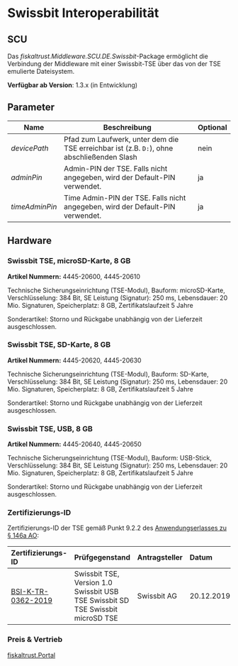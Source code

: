 # Swissbit Interoperabilität

## SCU

Das _fiskaltrust.Middleware.SCU.DE.Swissbit_-Package ermöglicht die Verbindung der Middleware mit einer Swissbit-TSE über das von der TSE emulierte Dateisystem.

**Verfügbar ab Version**: 1.3.x (in Entwicklung)

## Parameter

| Name | Beschreibung | Optional |
| ---- | ------------ |--------- |
| _devicePath_ | Pfad zum Laufwerk, unter dem die TSE erreichbar ist (z.B. `D:`), ohne abschließenden Slash | nein |
| _adminPin_ | Admin-PIN der TSE. Falls nicht angegeben, wird der Default-PIN verwendet. | ja |
| _timeAdminPin_ | Time Admin-PIN der TSE. Falls nicht angegeben, wird der Default-PIN verwendet. | ja |


## Hardware

### Swissbit TSE, microSD-Karte, 8 GB

**Artikel Nummern:** 4445-20600, 4445-20610

Technische Sicherungseinrichtung (TSE-Modul), Bauform: microSD-Karte, Verschlüsselung: 384 Bit, SE Leistung (Signatur): 250 ms, Lebensdauer: 20 Mio. Signaturen, Speicherplatz: 8 GB, Zertifikatslaufzeit 5 Jahre

Sonderartikel: Storno und Rückgabe unabhängig von der Lieferzeit ausgeschlossen.



### Swissbit TSE, SD-Karte, 8 GB

**Artikel Nummern:** 4445-20620, 4445-20630

Technische Sicherungseinrichtung (TSE-Modul), Bauform: SD-Karte, Verschlüsselung: 384 Bit, SE Leistung (Signatur): 250 ms, Lebensdauer: 20 Mio. Signaturen, Speicherplatz: 8 GB, Zertifikatslaufzeit 5 Jahre

Sonderartikel: Storno und Rückgabe unabhängig von der Lieferzeit ausgeschlossen.



### Swissbit TSE, USB, 8 GB

**Artikel Nummern:** 4445-20640, 4445-20650

Technische Sicherungseinrichtung (TSE-Modul), Bauform: USB-Stick, Verschlüsselung: 384 Bit, SE Leistung (Signatur): 250 ms, Lebensdauer: 20 Mio. Signaturen, Speicherplatz: 8 GB, Zertifikatslaufzeit 5 Jahre

Sonderartikel: Storno und Rückgabe unabhängig von der Lieferzeit ausgeschlossen.

### Zertifizierungs-ID

Zertifizierungs-ID der TSE gemäß Punkt 9.2.2 des [Anwendungserlasses zu § 146a AO](https://docs.fiskaltrust.cloud/doc/productdescription-de-doc/product-service-description/media/2019-06-17-einfuehrung-paragraf-146a-AO-anwendungserlass-zu-paragraf-146a-AO.pdf):

| Zertifizierungs-ID | Prüfgegenstand | Antragsteller | Datum |
| :----------------------------------------------------------- | :----------------------------------------------------------- | :----------------------------------------------------------- | :----------------------------------------------------------- |
| [BSI-K-TR-0362-2019](https://www.bsi.bund.de/SharedDocs/Zertifikate_TR/Technische_Sicherheitseinrichtungen/BSI-K-TR-0362-2019.html) | Swissbit TSE, Version 1.0 Swissbit USB TSE Swissbit SD TSE Swissbit microSD TSE | Swissbit AG                                                  | 20.12.2019                                                   |

### Preis & Vertrieb

[fiskaltrust.Portal](https://portal.fiskaltrust.de)
